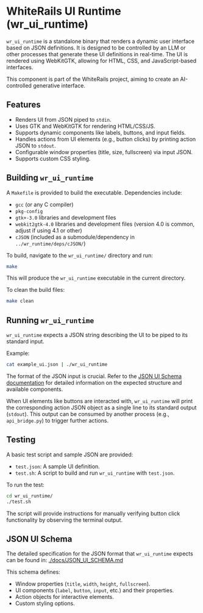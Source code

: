 # WhiteRails UI Runtime (wr_ui_runtime)

`wr_ui_runtime` is a standalone binary that renders a dynamic user interface based on JSON definitions. It is designed to be controlled by an LLM or other processes that generate these UI definitions in real-time. The UI is rendered using WebKitGTK, allowing for HTML, CSS, and JavaScript-based interfaces.

This component is part of the WhiteRails project, aiming to create an AI-controlled generative interface.

## Features

- Renders UI from JSON piped to `stdin`.
- Uses GTK and WebKitGTK for rendering HTML/CSS/JS.
- Supports dynamic components like labels, buttons, and input fields.
- Handles actions from UI elements (e.g., button clicks) by printing action JSON to `stdout`.
- Configurable window properties (title, size, fullscreen) via input JSON.
- Supports custom CSS styling.

## Building `wr_ui_runtime`

A `Makefile` is provided to build the executable. Dependencies include:
- `gcc` (or any C compiler)
- `pkg-config`
- `gtk+-3.0` libraries and development files
- `webkit2gtk-4.0` libraries and development files (version 4.0 is common, adjust if using 4.1 or other)
- `cJSON` (included as a submodule/dependency in `../wr_runtime/deps/cJSON/`)

To build, navigate to the `wr_ui_runtime/` directory and run:
```bash
make
```
This will produce the `wr_ui_runtime` executable in the current directory.

To clean the build files:
```bash
make clean
```

## Running `wr_ui_runtime`

`wr_ui_runtime` expects a JSON string describing the UI to be piped to its standard input.

Example:
```bash
cat example_ui.json | ./wr_ui_runtime
```

The format of the JSON input is crucial. Refer to the [JSON UI Schema documentation](./docs/JSON_UI_SCHEMA.md) for detailed information on the expected structure and available components.

When UI elements like buttons are interacted with, `wr_ui_runtime` will print the corresponding action JSON object as a single line to its standard output (`stdout`). This output can be consumed by another process (e.g., `api_bridge.py`) to trigger further actions.

## Testing

A basic test script and sample JSON are provided:
- `test.json`: A sample UI definition.
- `test.sh`: A script to build and run `wr_ui_runtime` with `test.json`.

To run the test:
```bash
cd wr_ui_runtime/
./test.sh
```
The script will provide instructions for manually verifying button click functionality by observing the terminal output.

## JSON UI Schema

The detailed specification for the JSON format that `wr_ui_runtime` expects can be found in:
[./docs/JSON_UI_SCHEMA.md](./docs/JSON_UI_SCHEMA.md)

This schema defines:
- Window properties (`title`, `width`, `height`, `fullscreen`).
- UI components (`label`, `button`, `input`, etc.) and their properties.
- Action objects for interactive elements.
- Custom styling options.
